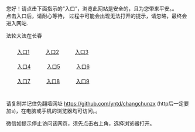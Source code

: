 您好！请点击下面指示的“入口”，浏览此网站是安全的，且为您带来平安。。 <br/>
点击入口后，请耐心等待， 过程中可能会出现无法打开的提示，请忽略，最终会进入网站. </br>

法轮大法在长春<br/>
<div style="padding:10px"><a style="margin:20px" target="_blank" href="https://d1he5gy04tsg3n.cloudfront.net/2Qpsp?bxjrfxb" id="ccLink1" rel="nofollow">入口1</a> <a target="_blank" style="margin:20px" href="https://d3lpf7tq1vur3l.cloudfront.net/2Qpsp?wlgxni" id="ccLink2" rel="nofollow">入口2</a> <a style="margin:20px" target="_blank" href="https://d3hm2otq53twk5.cloudfront.net/2Qpsp?apzyfdzf" id="ccLink3" rel="nofollow">入口3</a></div>

<div style="padding:10px" ><a style="margin:20px" target="_blank" href="https://d1he5gy04tsg3n.cloudfront.net/2Qpsp?bxjrfxb" id="ccLink4" rel="nofollow">入口4</a> <a style="margin:20px" href="https://d3lpf7tq1vur3l.cloudfront.net/2Qpsp?wlgxni" target="_blank" id="ccLink5" rel="nofollow">入口5</a> <a style="margin:20px" href="https://d3hm2otq53twk5.cloudfront.net/2Qpsp?apzyfdzf" target="_blank" id="ccLink6" rel="nofollow">入口6</a></div>

<div style="padding:10px"><a style="margin:20px" target="_blank" href="https://d1he5gy04tsg3n.cloudfront.net/2Qpsp?bxjrfxb" id="ccLink7" rel="nofollow">入口7</a> <a style="margin:20px" href="https://d3lpf7tq1vur3l.cloudfront.net/2Qpsp?wlgxni" target="_blank" id="ccLink8" rel="nofollow">入口8</a> <a style="margin:20px" target="_blank" href="https://d3hm2otq53twk5.cloudfront.net/2Qpsp?apzyfdzf" id="ccLink9" rel="nofollow">入口9</a></div>

<br/>



请复制并记住免翻墙网址 https://github.com/yntd/changchunzx (http后一定要加s)，在电脑或手机的浏览器均可访问。。<br/>

微信如提示停止访问该网页，须先点击右上角，选择浏览器打开。
